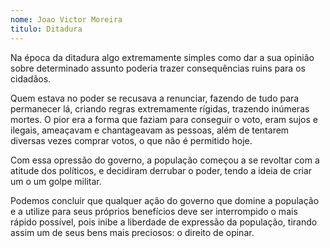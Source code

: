 ```yaml
---
nome: Joao Victor Moreira                     
titulo: Ditadura
---
```


Na época da ditadura algo extremamente simples como dar a sua opinião sobre determinado assunto poderia trazer consequências ruins para os cidadãos.

Quem estava no poder se recusava a renunciar, fazendo de tudo para permanecer lá, criando regras extremamente rígidas, trazendo inúmeras mortes. O pior era a forma que faziam para conseguir o voto, eram sujos e ilegais, ameaçavam e chantageavam as pessoas, além de tentarem diversas vezes comprar votos, o que não é permitido hoje.

Com essa opressão do governo, a população começou a se revoltar com a atitude dos políticos, e decidiram derrubar o poder, tendo a ideia de criar um o um golpe militar.

Podemos concluir que qualquer ação do governo que domine a população e a utilize para seus próprios benefícios deve ser interrompido o mais rápido possível, pois inibe a liberdade de expressão da população, tirando assim um de seus bens mais preciosos: o direito de opinar.
